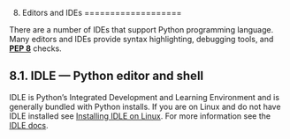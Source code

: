 8. Editors and IDEs
===================

There are a number of IDEs that support Python programming language.
Many editors and IDEs provide syntax highlighting, debugging tools, and [**PEP 8**](https://peps.python.org/pep-0008/) checks.

8.1. IDLE — Python editor and shell
-----------------------------------

IDLE is Python’s Integrated Development and Learning Environment and is generally bundled with Python installs.
If you are on Linux and do not have IDLE installed see [Installing IDLE on Linux](unix.html#installing-idle-on-linux).
For more information see the [IDLE docs](../library/idle.html#idle).